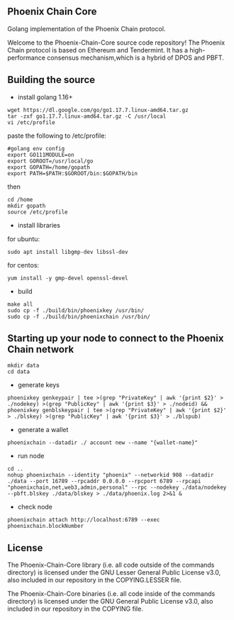 ## Phoenix Chain Core

Golang implementation of the Phoenix Chain protocol.

Welcome to the Phoenix-Chain-Core source code repository! The Phoenix Chain protocol is based on Ethereum and Tendermint. It has a high-performance consensus mechanism,which is a hybrid of DPOS and PBFT.

## Building the source

- install golang 1.16+

```
wget https://dl.google.com/go/go1.17.7.linux-amd64.tar.gz
tar -zxf go1.17.7.linux-amd64.tar.gz -C /usr/local
vi /etc/profile
```

paste the following to /etc/profile:
```
#golang env config
export GO111MODULE=on
export GOROOT=/usr/local/go
export GOPATH=/home/gopath
export PATH=$PATH:$GOROOT/bin:$GOPATH/bin
```

then
```
cd /home 
mkdir gopath
source /etc/profile
```

- install libraries

for ubuntu:
```
sudo apt install libgmp-dev libssl-dev
```
for centos:
```
yum install -y gmp-devel openssl-devel
```

- build
```
make all
sudo cp -f ./build/bin/phoenixkey /usr/bin/
sudo cp -f ./build/bin/phoenixchain /usr/bin/
```

## Starting up your node to connect to the Phoenix Chain network

```
mkdir data
cd data
```
- generate keys
```
phoenixkey genkeypair | tee >(grep "PrivateKey" | awk '{print $2}' > ./nodekey) >(grep "PublicKey" | awk '{print $3}' > ./nodeid) && phoenixkey genblskeypair | tee >(grep "PrivateKey" | awk '{print $2}' > ./blskey) >(grep "PublicKey" | awk '{print $3}' > ./blspub)
```

- generate a wallet
```
phoenixchain --datadir ./ account new --name "{wallet-name}"
```

- run node
```
cd ..
nohup phoenixchain --identity "phoenix" --networkid 908 --datadir ./data --port 16789 --rpcaddr 0.0.0.0 --rpcport 6789 --rpcapi "phoenixchain,net,web3,admin,personal" --rpc --nodekey ./data/nodekey --pbft.blskey ./data/blskey > ./data/phoenix.log 2>&1 &
```

- check node
```
phoenixchain attach http://localhost:6789 --exec phoenixchain.blockNumber
```

## License
The Phoenix-Chain-Core library (i.e. all code outside of the commands directory) is licensed under the GNU Lesser General Public License v3.0, also included in our repository in the COPYING.LESSER file.

The Phoenix-Chain-Core binaries (i.e. all code inside of the commands directory) is licensed under the GNU General Public License v3.0, also included in our repository in the COPYING file.
